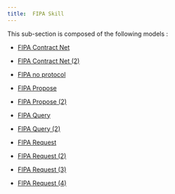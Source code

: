```yaml
---
title:  FIPA Skill
---
```



This sub-section is composed of the following models :

* [FIPA Contract Net](references#FIPASkillFIPACFP(1))

* [FIPA Contract Net (2)](references#FIPASkillFIPACFP(2))

* [FIPA no protocol](references#FIPASkillFIPANoProtocol)

* [FIPA Propose](references#FIPASkillFIPAPropose(1))

* [FIPA Propose (2)](references#FIPASkillFIPAPropose(2))

* [FIPA Query](references#FIPASkillFIPAQuery(1))

* [FIPA Query (2)](references#FIPASkillFIPAQuery(2))

* [FIPA Request](references#FIPASkillFIPARequest(1))

* [FIPA Request (2)](references#FIPASkillFIPARequest(2))

* [FIPA Request (3)](references#FIPASkillFIPARequest(3))

* [FIPA Request (4)](references#FIPASkillFIPARequest(4))


